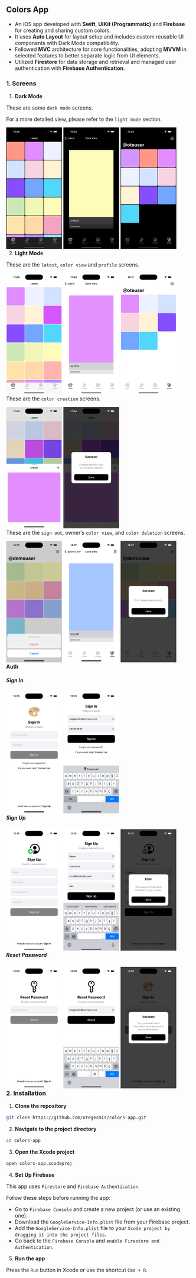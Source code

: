 ## Colors App

- An iOS app developed with **Swift**, **UIKit (Programmatic)** and **Firebase** for creating and sharing custom colors.
- It uses **Auto Layout** for layout setup and includes custom reusable UI components with Dark Mode compatibility.
- Followed **MVC** architecture for core functionalities, adopting **MVVM** in selected features to better separate logic from UI elements.
- Utilized **Firestore** for data storage and retrieval and managed user authentication with **Firebase Authentication**.

### 1. Screens

1. **Dark Mode**

These are some `dark mode` screens.

For a more detailed view, please refer to the `light mode` section.

<div style="float: left;">
    <img src="assets/dark-mode/1.png" style="width: 30%;" />
    <img src="assets/dark-mode/2.png" style="width: 30%;" />
    <img src="assets/dark-mode/3.png" style="width: 30%;" />
</div>

2. **Light Mode**

These are the `latest`, `color view` and `profile` screens.

<div style="float: left;">
    <img src="assets/light-mode/1.png" style="width: 30%;" />
    <img src="assets/light-mode/2.png" style="width: 30%;" />
    <img src="assets/light-mode/3.png" style="width: 30%;" />
</div>

These are the `color creation` screens.

<div style="float: left;">
    <img src="assets/light-mode/create-color/1.png" style="width: 30%;" />
    <img src="assets/light-mode/create-color/2.png" style="width: 30%;" />
</div>

These are the `sign out`, owner’s `color view`, and `color deletion` screens.

<div style="float: left;">
    <img src="assets/light-mode/4.png" style="width: 30%;" />
    <img src="assets/light-mode/5.png" style="width: 30%;" />
    <img src="assets/light-mode/6.png" style="width: 30%;" />
</div>

#### Auth

##### Sign In

<div style="float: left;">
    <img src="assets/light-mode/auth/sign-in/1.png" style="width: 30%;" />
    <img src="assets/light-mode/auth/sign-in/2.png" style="width: 30%;" /> 
</div>

##### Sign Up

<div style="float: left;">
    <img src="assets/light-mode/auth/sign-up/1.png" style="width: 30%;" />
    <img src="assets/light-mode/auth/sign-up/2.png" style="width: 30%;" />
    <img src="assets/light-mode/auth/sign-up/3.png" style="width: 30%;" />  
</div>

##### Reset Password

<div style="float: left;">
    <img src="assets/light-mode/auth/reset-password/1.png" style="width: 30%;" />
    <img src="assets/light-mode/auth/reset-password/2.png" style="width: 30%;" />
    <img src="assets/light-mode/auth/reset-password/3.png" style="width: 30%;" />  
</div>

### 2. Installation

1. **Clone the repository**

```sh
git clone https://github.com/otegecmis/colors-app.git
```

2. **Navigate to the project directory**

```sh
cd colors-app
```

3. **Open the Xcode project**

```sh
open colors-app.xcodeproj
```

4. **Set Up Firebase**

This app uses `Firestore` and `Firebase Authentication`.

Follow these steps before running the app:

- Go to `Firebase Console` and create a new project (or use an existing one).
- Download the `GoogleService-Info.plist` file from your Firebase project.
- Add the `GoogleService-Info.plist` file to your `Xcode project by dragging it into the project files`.
- Go back to the `Firebase Console` and `enable Firestore and Authentication`.

5. **Run the app**

Press the `Run` button in Xcode or use the shortcut `Cmd + R`.
